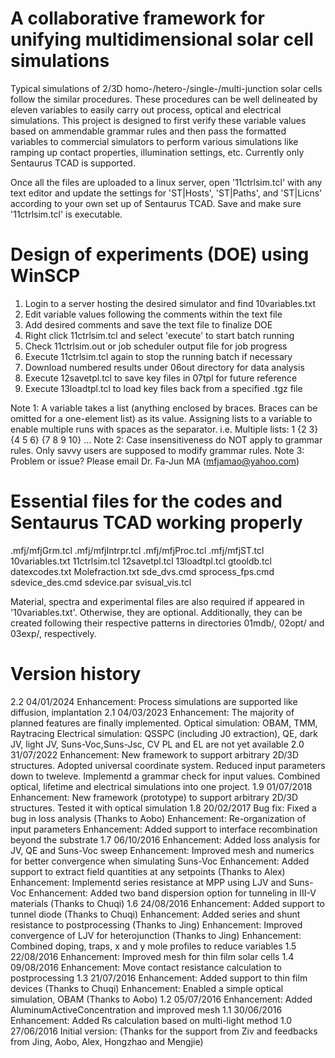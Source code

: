 # A collaborative framework for unifying multidimensional solar cell simulations
Typical simulations of 2/3D homo-/hetero-/single-/multi-junction solar cells
    follow the similar procedures. These procedures can be well delineated by
    eleven variables to easily carry out process, optical and electrical
    simulations. This project is designed to first verify these variable values
    based on ammendable grammar rules and then pass the formatted variables to
    commercial simulators to perform various simulations like ramping up contact
    properties, illumination settings, etc. Currently only Sentaurus TCAD is
    supported.

Once all the files are uploaded to a linux server, open '11ctrlsim.tcl'
    with any text editor and update the settings for 'ST|Hosts', 'ST|Paths',
    and 'ST|Licns' according to your own set up of Sentaurus TCAD.
    Save and make sure '11ctrlsim.tcl' is executable.

# Design of experiments (DOE) using WinSCP
1. Login to a server hosting the desired simulator and find 10variables.txt
2. Edit variable values following the comments within the text file
3. Add desired comments and save the text file to finalize DOE
4. Right click 11ctrlsim.tcl and select 'execute' to start batch running
5. Check 11ctrlsim.out or job scheduler output file for job progress
6. Execute 11ctrlsim.tcl again to stop the running batch if necessary
7. Download numbered results under 06out directory for data analysis
8. Execute 12savetpl.tcl to save key files in 07tpl for future reference
9. Execute 13loadtpl.tcl to load key files back from a specified .tgz file

Note 1: A variable takes a list (anything enclosed by braces. Braces can be
    omitted for a one-element list) as its value. Assigning lists to a
    variable to enable multiple runs with spaces as the separator. i.e.
    Multiple lists: 1 {2 3} {4 5 6} {7 8 9 10} ...
Note 2: Case insensitiveness do NOT apply to grammar rules. Only savvy users
    are supposed to modify grammar rules.
Note 3: Problem or issue? Please email Dr. Fa-Jun MA (mfjamao@yahoo.com)

# Essential files for the codes and Sentaurus TCAD working properly
.mfj/mfjGrm.tcl
.mfj/mfjIntrpr.tcl
.mfj/mfjProc.tcl
.mfj/mfjST.tcl
10variables.txt
11ctrlsim.tcl
12savetpl.tcl
13loadtpl.tcl
gtooldb.tcl
datexcodes.txt
Molefraction.txt
sde_dvs.cmd
sprocess_fps.cmd
sdevice_des.cmd
sdevice.par
svisual_vis.tcl

Material, spectra and experimental files are also required if appeared in
    '10variables.txt'. Otherwise, they are optional. Additionally, they
    can be created following their respective patterns in directories 01mdb/,
    02opt/ and 03exp/, respectively.

# Version history
2.2     04/01/2024
    Enhancement: Process simulations are supported like diffusion, implantation
2.1     04/03/2023
    Enhancement: The majority of planned features are finally implemented.
        Optical simulation: OBAM, TMM, Raytracing
        Electrical simulation: QSSPC (including J0 extraction), QE,
        dark JV, light JV, Suns-Voc,Suns-Jsc, CV
        PL and EL are not yet available
2.0     31/07/2022
    Enhancement: New framework to support arbitrary 2D/3D structures. Adopted
        universal coordinate system. Reduced input parameters down to tweleve.
        Implementd a grammar check for input values. Combined optical, lifetime
        and electrical simulations into one project.
1.9     01/07/2018
    Enhancement: New framework (prototype) to support arbitrary 2D/3D
        structures. Tested it with optical simulation
1.8     20/02/2017
    Bug fix: Fixed a bug in loss analysis (Thanks to Aobo)
    Enhancement: Re-organization of input parameters
    Enhancement: Added support to interface recombination beyond the substrate
1.7     06/10/2016
    Enhancement: Added loss analysis for JV, QE and Suns-Voc sweep
    Enhancement: Improved mesh and numerics for better convergence when
        simulating Suns-Voc
    Enhancement: Added support to extract field quantities at any setpoints
        (Thanks to Alex)
    Enhancement: Implementd series resistance at MPP using LJV and Suns-Voc
    Enhancement: Added two band dispersion option for tunneling in III-V
        materials (Thanks to Chuqi)
1.6     24/08/2016
    Enhancement: Added support to tunnel diode (Thanks to Chuqi)
    Enhancement: Added series and shunt resistance to postprocessing (Thanks to
        Jing)
    Enhancement: Improved convergence of LJV for heterojunction (Thanks to Jing)
    Enhancement: Combined doping, traps, x and y mole profiles to reduce
        variables
1.5     22/08/2016
    Enhancement: Improved mesh for thin film solar cells
1.4     09/08/2016
    Enhancement: Move contact resistance calculation to postprocessing
1.3     21/07/2016
    Enhancement: Added support to thin film devices (Thanks to Chuqi)
    Enhancement: Enabled a simple optical simulation, OBAM (Thanks to Aobo)
1.2     05/07/2016
    Enhancement: Added AluminumActiveConcentration and improved mesh
1.1     30/06/2016
    Enhancement: Added Rs calculation based on multi-light method
1.0     27/06/2016
    Initial version: (Thanks for the support from Ziv and feedbacks from Jing,
        Aobo, Alex, Hongzhao and Mengjie)
